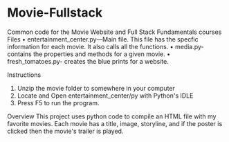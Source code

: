 Movie-Fullstack
=============

Common code for the Movie Website and Full Stack Fundamentals courses
Files
•	entertainment_center.py—Main file. This file has the specfic information for each movie. It also calls all the functions.
•	media.py- contains the properties and methods for a given movie.
•	fresh_tomatoes.py- creates the blue prints for a website.

Instructions
1.	Unzip the movie folder to somewhere in your computer
2.	Locate and Open entertainment_center/py with Python's IDLE
3.	Press F5 to run the program.

Overview
This project uses python code to compile an HTML file with my favorite movies.
Each movie has a title, image, storyline, and if the poster is clicked then the
movie's trailer is played.

